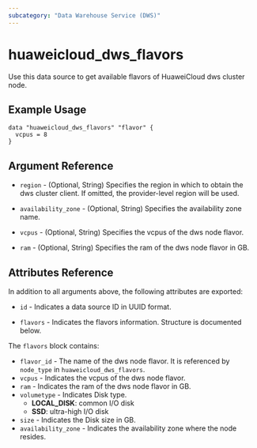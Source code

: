 ```yaml
---
subcategory: "Data Warehouse Service (DWS)"
---
```


# huaweicloud_dws_flavors

Use this data source to get available flavors of HuaweiCloud dws cluster node.

## Example Usage

```hcl
data "huaweicloud_dws_flavors" "flavor" {
  vcpus = 8
}
```

## Argument Reference

* `region` - (Optional, String) Specifies the region in which to obtain the dws cluster client. If omitted, the
  provider-level region will be used.

* `availability_zone` - (Optional, String) Specifies the availability zone name.

* `vcpus` - (Optional, String) Specifies the vcpus of the dws node flavor.

* `ram` - (Optional, String) Specifies the ram of the dws node flavor in GB.

## Attributes Reference

In addition to all arguments above, the following attributes are exported:

* `id` - Indicates a data source ID in UUID format.

* `flavors` - Indicates the flavors information. Structure is documented below.

The `flavors` block contains:

* `flavor_id` - The name of the dws node flavor. It is referenced by `node_type` in `huaweicloud_dws_flavors`.
* `vcpus` - Indicates the vcpus of the dws node flavor.
* `ram` - Indicates the ram of the dws node flavor in GB.
* `volumetype` - Indicates Disk type.
  + **LOCAL_DISK**: common I/O disk
  + **SSD**: ultra-high I/O disk
* `size` - Indicates the Disk size in GB.
* `availability_zone` - Indicates the availability zone where the node resides.
